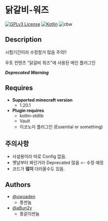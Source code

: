 
# 닭갈비-워즈
[![GPLv3 License](https://img.shields.io/badge/License-GPL%20v3-orange.svg)](https://opensource.org/licenses/) [![Kotlin](https://img.shields.io/badge/Kotlin-1.6.0-purple)](https://kotlinlang.org/)
![cbw](https://github.com/1NTP/Cooked_Chicken_Wars/assets/122966409/a51bed27-4799-4206-9add-9af6de65d416)

## Description
시험기간이라 수정할거 많음 주의!!

우토 컨텐츠 "닭갈비 워즈"에 사용된 메인 플러그인

***Deprecated Warning***
## Requires
- **Supported minecraft version**
  - 1.20.1
- **Plugin requires**
  - kotlin-stdlib
  - Vault
  - 이코노미 플러그인 (Essential or something)
## 주의사항
  - 사설용이라 따로 Config 없음.
  - 옛날부터 짜던거라 Deprecated 많음 <- 수정 예정
  - 코드가 **많이** 더러울수도 있음.
## Authors

- [@uwuaden](https://www.github.com/1ntp)
  - 똥싼놈
- [@aBun2y](https://www.github.com/aBun2y)
  - 똥같이싼놈
